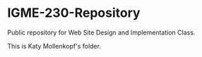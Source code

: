 # IGME-230-Repository
Public repository for Web Site Design and Implementation Class.

This is Katy Mollenkopf's folder.
